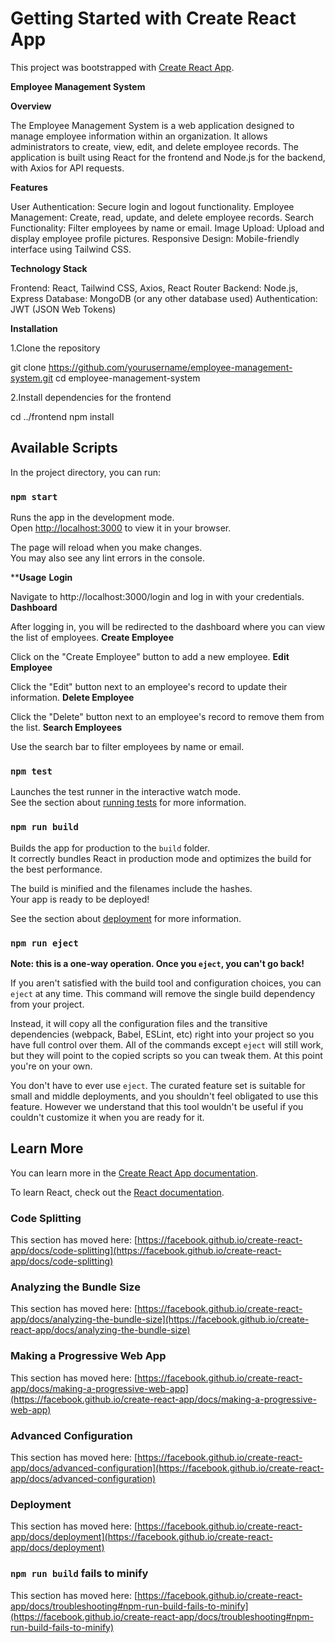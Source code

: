 # Getting Started with Create React App

This project was bootstrapped with [Create React App](https://github.com/facebook/create-react-app).


**Employee Management System**

**Overview**

The Employee Management System is a web application designed to manage employee information within an organization. It allows administrators to create, view, edit, and delete employee records. The application is built using React for the frontend and Node.js for the backend, with Axios for API requests.

**Features**

User Authentication: Secure login and logout functionality.
Employee Management: Create, read, update, and delete employee records.
Search Functionality: Filter employees by name or email.
Image Upload: Upload and display employee profile pictures.
Responsive Design: Mobile-friendly interface using Tailwind CSS.

**Technology Stack**

Frontend: React, Tailwind CSS, Axios, React Router
Backend: Node.js, Express
Database: MongoDB (or any other database used)
Authentication: JWT (JSON Web Tokens)

**Installation**

1.Clone the repository

git clone https://github.com/yourusername/employee-management-system.git
cd employee-management-system

2.Install dependencies for the frontend

cd ../frontend
npm install

## Available Scripts

In the project directory, you can run:

### `npm start`

Runs the app in the development mode.\
Open [http://localhost:3000](http://localhost:3000) to view it in your browser.

The page will reload when you make changes.\
You may also see any lint errors in the console.


****Usage**
**Login**

Navigate to http://localhost:3000/login and log in with your credentials.
**Dashboard**

After logging in, you will be redirected to the dashboard where you can view the list of employees.
**Create Employee**

Click on the "Create Employee" button to add a new employee.
**Edit Employee**

Click the "Edit" button next to an employee's record to update their information.
**Delete Employee**

Click the "Delete" button next to an employee's record to remove them from the list.
**Search Employees**

Use the search bar to filter employees by name or email.

### `npm test`

Launches the test runner in the interactive watch mode.\
See the section about [running tests](https://facebook.github.io/create-react-app/docs/running-tests) for more information.

### `npm run build`

Builds the app for production to the `build` folder.\
It correctly bundles React in production mode and optimizes the build for the best performance.

The build is minified and the filenames include the hashes.\
Your app is ready to be deployed!

See the section about [deployment](https://facebook.github.io/create-react-app/docs/deployment) for more information.

### `npm run eject`

**Note: this is a one-way operation. Once you `eject`, you can't go back!**

If you aren't satisfied with the build tool and configuration choices, you can `eject` at any time. This command will remove the single build dependency from your project.

Instead, it will copy all the configuration files and the transitive dependencies (webpack, Babel, ESLint, etc) right into your project so you have full control over them. All of the commands except `eject` will still work, but they will point to the copied scripts so you can tweak them. At this point you're on your own.

You don't have to ever use `eject`. The curated feature set is suitable for small and middle deployments, and you shouldn't feel obligated to use this feature. However we understand that this tool wouldn't be useful if you couldn't customize it when you are ready for it.

## Learn More

You can learn more in the [Create React App documentation](https://facebook.github.io/create-react-app/docs/getting-started).

To learn React, check out the [React documentation](https://reactjs.org/).

### Code Splitting

This section has moved here: [https://facebook.github.io/create-react-app/docs/code-splitting](https://facebook.github.io/create-react-app/docs/code-splitting)

### Analyzing the Bundle Size

This section has moved here: [https://facebook.github.io/create-react-app/docs/analyzing-the-bundle-size](https://facebook.github.io/create-react-app/docs/analyzing-the-bundle-size)

### Making a Progressive Web App

This section has moved here: [https://facebook.github.io/create-react-app/docs/making-a-progressive-web-app](https://facebook.github.io/create-react-app/docs/making-a-progressive-web-app)

### Advanced Configuration

This section has moved here: [https://facebook.github.io/create-react-app/docs/advanced-configuration](https://facebook.github.io/create-react-app/docs/advanced-configuration)

### Deployment

This section has moved here: [https://facebook.github.io/create-react-app/docs/deployment](https://facebook.github.io/create-react-app/docs/deployment)

### `npm run build` fails to minify

This section has moved here: [https://facebook.github.io/create-react-app/docs/troubleshooting#npm-run-build-fails-to-minify](https://facebook.github.io/create-react-app/docs/troubleshooting#npm-run-build-fails-to-minify)
